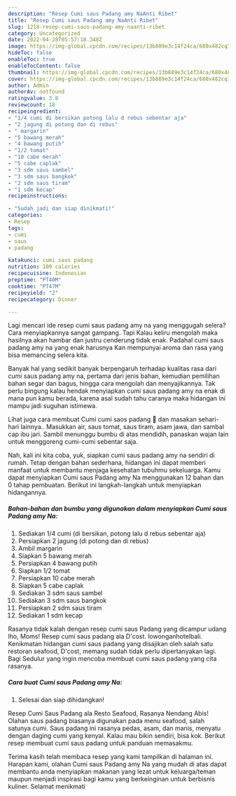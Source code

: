 ```yaml
---
description: "Resep Cumi saus Padang amy NaAnti Ribet"
title: "Resep Cumi saus Padang amy NaAnti Ribet"
slug: 1218-resep-cumi-saus-padang-amy-naanti-ribet
category: Uncategorized
date: 2022-04-28T05:57:18.348Z
image: https://img-global.cpcdn.com/recipes/13b889e3c14f24ca/680x482cq70/cumi-saus-padang-amy-na-foto-resep-utama.jpg
hideToc: false
enableToc: true
enableTocContent: false
thumbnail: https://img-global.cpcdn.com/recipes/13b889e3c14f24ca/680x482cq70/cumi-saus-padang-amy-na-foto-resep-utama.jpg
cover: https://img-global.cpcdn.com/recipes/13b889e3c14f24ca/680x482cq70/cumi-saus-padang-amy-na-foto-resep-utama.jpg
author: Admin
authorAv: notfound
ratingvalue: 3.8
reviewcount: 18
recipeingredient:
- "1/4 cumi di bersikan potong lalu d rebus sebentar aja"
- "2 jagung di potong dan di rebus"
- " margarin"
- "5 bawang merah"
- "4 bawang putih"
- "1/2 tomat"
- "10 cabe merah"
- "5 cabe caplak"
- "3 sdm saus sambel"
- "3 sdm saus bangkok"
- "2 sdm saus tiram"
- "1 sdm kecap"
recipeinstructions:

- "Sudah jadi dan siap dinikmati!"
categories:
- Resep
tags:
- cumi
- saus
- padang

katakunci: cumi saus padang 
nutrition: 109 calories
recipecuisine: Indonesian
preptime: "PT40M"
cooktime: "PT47M"
recipeyield: "2"
recipecategory: Dinner

---
```



Lagi mencari ide resep cumi saus padang amy na yang menggugah selera? Cara menyiapkannya sangat gampang. Tapi Kalau keliru mengolah maka hasilnya akan hambar dan justru cenderung tidak enak. Padahal cumi saus padang amy na yang enak harusnya Kan mempunyai aroma dan rasa yang bisa memancing selera kita.


Banyak hal yang sedikit banyak berpengaruh terhadap kualitas rasa dari cumi saus padang amy na, pertama dari jenis bahan, kemudian pemilihan bahan segar dan bagus, hingga cara mengolah dan menyajikannya. Tak perlu bingung kalau hendak menyiapkan cumi saus padang amy na enak di mana pun kamu berada, karena asal sudah tahu caranya maka hidangan ini mampu jadi suguhan istimewa.

Lihat juga cara membuat Cumi cumi saos padang 🦑 dan masakan sehari-hari lainnya.. Masukkan air, saus tomat, saus tiram, asam jawa, dan sambal cap ibu jari. Sambil menunggu bumbu di atas mendidih, panaskan wajan lain untuk menggoreng cumi-cumi sebentar saja.


Nah, kali ini kita coba, yuk, siapkan cumi saus padang amy na sendiri di rumah. Tetap dengan bahan sederhana, hidangan ini dapat memberi manfaat untuk membantu menjaga kesehatan tubuhmu sekeluarga. Kamu dapat menyiapkan Cumi saus Padang amy Na menggunakan 12 bahan dan 0 tahap pembuatan. Berikut ini langkah-langkah untuk menyiapkan hidangannya.

<!--inarticleads1-->

##### Bahan-bahan dan bumbu yang digunakan dalam menyiapkan Cumi saus Padang amy Na:

1. Sediakan 1/4 cumi (di bersikan, potong lalu d rebus sebentar aja)
1. Persiapkan 2 jagung (di potong dan di rebus)
1. Ambil  margarin
1. Siapkan 5 bawang merah
1. Persiapkan 4 bawang putih
1. Siapkan 1/2 tomat
1. Persiapkan 10 cabe merah
1. Siapkan 5 cabe caplak
1. Sediakan 3 sdm saus sambel
1. Sediakan 3 sdm saus bangkok
1. Persiapkan 2 sdm saus tiram
1. Sediakan 1 sdm kecap


Rasanya tidak kalah dengan resep cumi saus Padang yang dicampur udang lho, Moms! Resep cumi saus padang ala D&#39;cost. lowonganhotelbali. Kenikmatan hidangan cumi saus padang yang disajikan oleh salah satu restoran seafood, D&#39;cost, memang sudah tidak perlu dipertanyakan lagi. Bagi Sedulur yang ingin mencoba membuat cumi saus padang yang cita rasanya. 

<!--inarticleads2-->

##### Cara buat Cumi saus Padang amy Na:


1. Selesai dan siap dihidangkan!

Resep Cumi Saus Padang ala Resto Seafood, Rasanya Nendang Abis! Olahan saus padang biasanya digunakan pada menu seafood, salah satunya cumi. Saus padang ini rasanya pedas, asam, dan manis, menyatu dengan daging cumi yang kenyal. Kalau mau bikin sendiri, bisa kok. Berikut resep membuat cumi saus padang untuk panduan memasakmu. 

Terima kasih telah membaca resep yang kami tampilkan di halaman ini. Harapan kami, olahan Cumi saus Padang amy Na yang mudah di atas dapat membantu anda menyiapkan makanan yang lezat untuk keluarga/teman maupun menjadi inspirasi bagi kamu yang berkeinginan untuk berbisnis kuliner. Selamat menikmati
